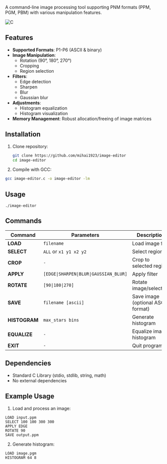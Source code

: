 A command-line image processing tool supporting PNM formats (PPM, PGM, PBM) with various manipulation features.

![C](https://img.shields.io/badge/C-100%25-blue?logo=c)

## Features

- **Supported Formats**: P1-P6 (ASCII & binary)
- **Image Manipulation**:
  - Rotation (90°, 180°, 270°)
  - Cropping
  - Region selection
- **Filters**:
  - Edge detection
  - Sharpen
  - Blur
  - Gaussian blur
- **Adjustments**:
  - Histogram equalization
  - Histogram visualization
- **Memory Management**: Robust allocation/freeing of image matrices

## Installation

1. Clone repository:
   ```bash
   git clone https://github.com/mihai1923/image-editor
   cd image-editor
   ```

2. Compile with GCC:
  ```bash
  gcc image-editor.c -o image-editor -lm
  ```
## Usage
  ```shell
  ./image-editor
  ```
## Commands
| Command     | Parameters                        | Description                      |
|------------|----------------------------------|----------------------------------|
| **LOAD**    | `filename`                        | Load image file                 |
| **SELECT**  | `ALL` or `x1 y1 x2 y2`           | Select region                   |
| **CROP**    | `-`                              | Crop to selected region         |
| **APPLY**   | `[EDGE\|SHARPEN\|BLUR\|GAUSSIAN_BLUR]` | Apply filter                    |
| **ROTATE**  | `[90\|180\|270]`                 | Rotate image/selection          |
| **SAVE**    | `filename [ascii]`               | Save image (optional ASCII format) |
| **HISTOGRAM** | `max_stars bins`               | Generate histogram              |
| **EQUALIZE** | `-`                              | Equalize image histogram        |
| **EXIT**    | `-`                              | Quit program                    |

## Dependencies

- Standard C Library (stdio, stdlib, string, math)
- No external dependencies

## Example Usage

1. Load and process an image:

```shell
LOAD input.ppm
SELECT 100 100 300 300
APPLY EDGE
ROTATE 90
SAVE output.ppm
```
2. Generate histogram:
```shell
LOAD image.pgm
HISTOGRAM 64 8
```
